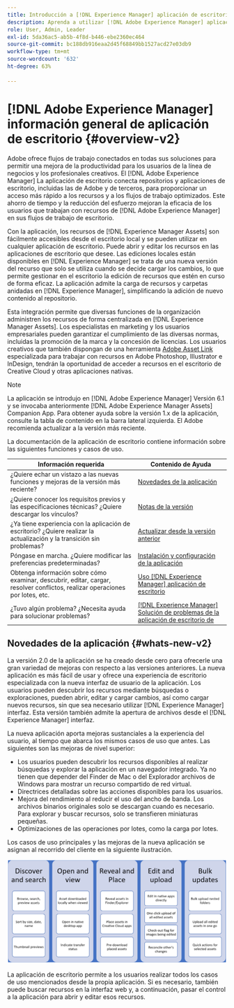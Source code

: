 ```yaml
---
title: Introducción a [!DNL Experience Manager] aplicación de escritorio
description: Aprenda a utilizar [!DNL Adobe Experience Manager] aplicación de escritorio para optimizar los flujos de trabajo de administración de recursos para los usuarios creativos al utilizar [!DNL Adobe Experience Manager Assets] directamente desde su escritorio.
role: User, Admin, Leader
exl-id: 5da36ac5-ab5b-4f8d-b446-ebe2360ec464
source-git-commit: bc188db916eaa2d45f68849bb1527acd27e03db9
workflow-type: tm+mt
source-wordcount: '632'
ht-degree: 63%

---
```


# [!DNL Adobe Experience Manager] información general de aplicación de escritorio {#overview-v2}

Adobe ofrece flujos de trabajo conectados en todas sus soluciones para permitir una mejora de la productividad para los usuarios de la línea de negocios y los profesionales creativos. El [!DNL Adobe Experience Manager] La aplicación de escritorio conecta repositorios y aplicaciones de escritorio, incluidas las de Adobe y de terceros, para proporcionar un acceso más rápido a los recursos y a los flujos de trabajo optimizados. Este ahorro de tiempo y la reducción del esfuerzo mejoran la eficacia de los usuarios que trabajan con recursos de [!DNL Adobe Experience Manager] en sus flujos de trabajo de escritorio.

Con la aplicación, los recursos de [!DNL Experience Manager Assets] son fácilmente accesibles desde el escritorio local y se pueden utilizar en cualquier aplicación de escritorio. Puede abrir y editar los recursos en las aplicaciones de escritorio que desee. Las ediciones locales están disponibles en [!DNL Experience Manager] se trata de una nueva versión del recurso que solo se utiliza cuando se decide cargar los cambios, lo que permite gestionar en el escritorio la edición de recursos que estén en curso de forma eficaz. La aplicación admite la carga de recursos y carpetas anidadas en [!DNL Experience Manager], simplificando la adición de nuevo contenido al repositorio.

Esta integración permite que diversas funciones de la organización administren los recursos de forma centralizada en [!DNL Experience Manager Assets]. Los especialistas en marketing y los usuarios empresariales pueden garantizar el cumplimiento de las diversas normas, incluidas la promoción de la marca y la concesión de licencias. Los usuarios creativos que también dispongan de una herramienta [Adobe Asset Link](https://www.adobe.com/es/marketing/experience-manager-assets/adobe-asset-link.html) especializada para trabajar con recursos en Adobe Photoshop, Illustrator e InDesign, tendrán la oportunidad de acceder a recursos en el escritorio de Creative Cloud y otras aplicaciones nativas.

>[!NOTE]
>
>La aplicación se introdujo en [!DNL Adobe Experience Manager] Versión 6.1 y se invocaba anteriormente [!DNL Adobe Experience Manager Assets] Companion App. Para obtener ayuda sobre la versión 1.x de la aplicación, consulte la tabla de contenido en la barra lateral izquierda. El Adobe recomienda actualizar a la versión más reciente.

La documentación de la aplicación de escritorio contiene información sobre las siguientes funciones y casos de uso.

| Información requerida | Contenido de Ayuda |
|--- |--- |
| ¿Quiere echar un vistazo a las nuevas funciones y mejoras de la versión más reciente? | [Novedades de la aplicación](#whats-new-v2) |
| ¿Quiere conocer los requisitos previos y las especificaciones técnicas? ¿Quiere descargar los vínculos? | [Notas de la versión](release-notes.md) |
| ¿Ya tiene experiencia con la aplicación de escritorio? ¿Quiere realizar la actualización y la transición sin problemas? | [Actualizar desde la versión anterior](install-upgrade.md#upgrade-from-previous-version) |
| Póngase en marcha. ¿Quiere modificar las preferencias predeterminadas? | [Instalación y configuración de la aplicación](install-upgrade.md) |
| Obtenga información sobre cómo examinar, descubrir, editar, cargar, resolver conflictos, realizar operaciones por lotes, etc. | [Uso [!DNL Experience Manager] aplicación de escritorio](using.md) |
| ¿Tuvo algún problema? ¿Necesita ayuda para solucionar problemas? | [ [!DNL Experience Manager] Solución de problemas de la aplicación de escritorio de ](troubleshoot.md) |

## Novedades de la aplicación {#whats-new-v2}

La versión 2.0 de la aplicación se ha creado desde cero para ofrecerle una gran variedad de mejoras con respecto a las versiones anteriores. La nueva aplicación es más fácil de usar y ofrece una experiencia de escritorio especializada con la nueva interfaz de usuario de la aplicación. Los usuarios pueden descubrir los recursos mediante búsquedas o exploraciones, pueden abrir, editar y cargar cambios, así como cargar nuevos recursos, sin que sea necesario utilizar [!DNL Experience Manager] interfaz. Esta versión también admite la apertura de archivos desde el [!DNL Experience Manager] interfaz.

La nueva aplicación aporta mejoras sustanciales a la experiencia del usuario, al tiempo que abarca los mismos casos de uso que antes. Las siguientes son las mejoras de nivel superior:

* Los usuarios pueden descubrir los recursos disponibles al realizar búsquedas y explorar la aplicación en un navegador integrado. Ya no tienen que depender del Finder de Mac o del Explorador archivos de Windows para mostrar un recurso compartido de red virtual.
* Directrices detalladas sobre las acciones disponibles para los usuarios.
* Mejora del rendimiento al reducir el uso del ancho de banda. Los archivos binarios originales solo se descargan cuando es necesario. Para explorar y buscar recursos, solo se transfieren miniaturas pequeñas.
* Optimizaciones de las operaciones por lotes, como la carga por lotes.

Los casos de uso principales y las mejoras de la nueva aplicación se asignan al recorrido del cliente en la siguiente ilustración.

![[!DNL Experience Manager]Novedades de la aplicación de escritorio de ](assets/aem_desktop_app_usecases_v2.png)

La aplicación de escritorio permite a los usuarios realizar todos los casos de uso mencionados desde la propia aplicación. Si es necesario, también puede buscar recursos en la interfaz web y, a continuación, pasar el control a la aplicación para abrir y editar esos recursos.

